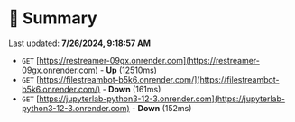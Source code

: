 # 📖 Summary
Last updated: **7/26/2024, 9:18:57 AM**

- `GET` [https://restreamer-09gx.onrender.com](https://restreamer-09gx.onrender.com) - **Up** (12510ms)
- `GET` [https://filestreambot-b5k6.onrender.com/](https://filestreambot-b5k6.onrender.com/) - **Down** (161ms)
- `GET` [https://jupyterlab-python3-12-3.onrender.com](https://jupyterlab-python3-12-3.onrender.com) - **Down** (152ms)
